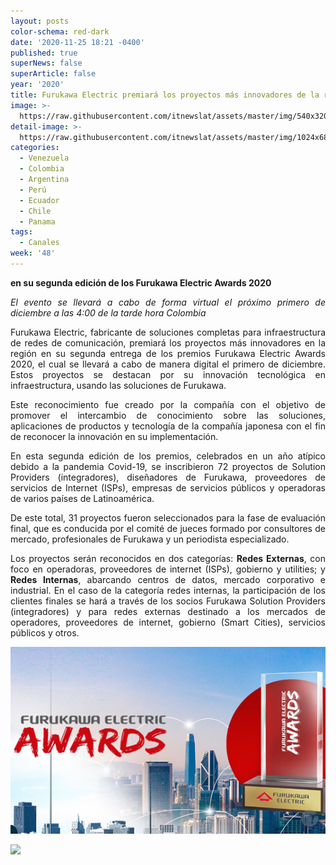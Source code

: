 ```yaml
---
layout: posts
color-schema: red-dark
date: '2020-11-25 18:21 -0400'
published: true
superNews: false
superArticle: false
year: '2020'
title: Furukawa Electric premiará los proyectos más innovadores de la región
image: >-
  https://raw.githubusercontent.com/itnewslat/assets/master/img/540x320/Furukawa-Awards-p.jpg
detail-image: >-
  https://raw.githubusercontent.com/itnewslat/assets/master/img/1024x680/Furukawa-Awards-g.jpg
categories:
  - Venezuela
  - Colombia
  - Argentina
  - Perú
  - Ecuador
  - Chile
  - Panama
tags:
  - Canales
week: '48'
---
```

<p style="text-align: justify;"><strong> en su segunda edición de los Furukawa Electric Awards 2020</strong></p>
<p style="text-align: justify;"><em>El evento se llevará a cabo de forma virtual el próximo primero de diciembre a las 4:00 de la tarde hora Colombia</em></p>
<p style="text-align: justify;">Furukawa Electric, fabricante de soluciones completas para infraestructura de redes de comunicación, premiará los proyectos más innovadores en la región en su segunda entrega de los premios Furukawa Electric Awards 2020, el cual se llevará a cabo de manera digital el primero de diciembre. Estos proyectos se destacan por su innovación tecnológica en infraestructura, usando las soluciones de Furukawa.</p>
<p style="text-align: justify;">Este reconocimiento fue creado por la compañía con el objetivo de promover el intercambio de conocimiento sobre las soluciones, aplicaciones de productos y tecnología de la compañía japonesa con el fin de reconocer la innovación en su implementación.</p>
<p style="text-align: justify;">En esta segunda edición de los premios, celebrados en un año atípico debido a la pandemia Covid-19, se inscribieron 72 proyectos de Solution Providers (integradores), diseñadores de Furukawa, proveedores de servicios de Internet (ISPs), empresas de servicios públicos y operadoras de varios países de Latinoamérica.</p>
<p style="text-align: justify;">De este total, 31 proyectos fueron seleccionados para la fase de evaluación final, que es conducida por el comité de jueces formado por consultores de mercado, profesionales de Furukawa y un periodista especializado.</p>
<p style="text-align: justify;">Los proyectos serán reconocidos en dos categorías: <strong>Redes Externas</strong>, con foco en operadoras, proveedores de internet (ISPs), gobierno y utilities; y <strong>Redes Internas</strong>, abarcando centros de datos, mercado corporativo e industrial. En el caso de la categoría redes internas, la participación de los clientes finales se hará a través de los socios Furukawa Solution Providers (integradores) y para redes externas destinado a los mercados de operadores, proveedores de internet, gobierno (Smart Cities), servicios públicos y otros.</p>

![](https://raw.githubusercontent.com/itnewslat/assets/master/img/540x320/Furukawa-Awards-p.jpg)

<img src="https://tracker.metricool.com/c3po.jpg?hash=56f88a41e39ab42c063cc51676587a04"/>
